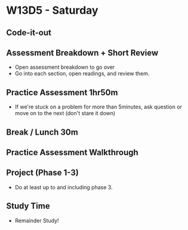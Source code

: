 # W13D5 - Saturday

## Code-it-out

## Assessment Breakdown + Short Review
- Open assessment breakdown to go over
- Go into each section, open readings, and review them.

## Practice Assessment 1hr50m
- If we're stuck on a problem for more than 5minutes, ask question or move on to the next (don't stare it down)

## Break / Lunch 30m

## Practice Assessment Walkthrough

## Project (Phase 1-3)
- Do at least up to and including phase 3.

## Study Time
- Remainder Study!

